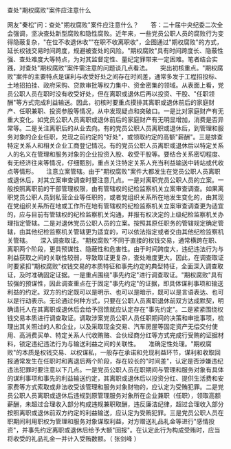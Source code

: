 查处"期权腐败"案件应注意什么

网友"秦松"问：查处"期权腐败"案件应注意什么？　　答：二十届中央纪委二次全会强调，坚决查处新型腐败和隐性腐败。近年来，一些党员公职人员的腐败行为变得隐蔽复杂，"在位不收退休收""在职不收离职收"，企图通过"期权腐败"的方式，延长权钱交易时间跨度，规避被查处的风险。"期权腐败"具有时间跨度长、隐蔽性强、查处难度大等特点，为对其监督定性、量纪定罪带来一定困难。笔者结合实践，对查处"期权腐败"案件需注意的问题谈几点看法。　　突出初核重点。"期权腐败"案件的主要特点是谋利与收受好处之间存在时间差，通常多发于工程招投标、土地招拍挂、政府采购、贷款审批等权力集中、资金密集的领域。从表面上看，党员公职人员在职时没有收受好处，但在离职或退休后再以投资、干股、"任职领酬"等方式完成利益输送。因此，初核时要重点摸排其离职或退休前后的家庭财产、任职兼职、投资参股等情况，从中发现疑点和突破口。一是比对家庭财产有无重大变化。如党员公职人员离职或退休前后的家庭财产有无明显增加，消费是否异常等。二是关注离职后的从业去向。有的党员公职人员离职或退休后，到管理和服务对象的企业任职，兑现之前约定的"好处"，或领取约定的高额"薪酬"。三是排查特定关系人和相关企业工商登记情况。有的党员公职人员离职或退休后以特定关系人的名义在管理和服务对象的企业投资入股、收受干股等。要结合关系密切程度、有无经济往来等情况，仔细甄别，重点关注特定关系人充当利益输送中转站或代收点等情形。　　注意立案管辖。由于"期权腐败"案件大都发生在党员公职人员离职或退休后，对其立案审查调查时要注意几点。一是对离职党员公职人员的立案。一般按照离职前的干部管理权限，由有管辖权的纪检监察机关立案审查调查。如果离职党员公职人员到私营企业等任职的，或者党组织关系所在地发生变化的，由其现在党组织关系所在地或工作所在地有管辖权的纪检监察机关立案审查调查更为适宜的，应与目前有管辖权的纪检监察机关沟通，并报有权决定的上级纪检监察机关办理指定管辖。二是对退休党员公职人员的立案。按照其原任职务的管辖规定确定管辖，由其他纪检监察机关管辖更为适宜的，可以依法指定或者交由其他纪检监察机关管辖。　　深入调查取证。"期权腐败"不同于直接的权钱交易，通常横跨在职、离职两个阶段，更具预谋性、隐蔽性和危害性。由于时间跨度大，违纪违法行为与利益获取之间的关联性较弱，导致取证更复杂，查处难度更大。因此，在调查取证时要紧扣"期权腐败"权钱交易的本质特征和事先约定的典型特征，全面深入调查取证，及时准确固定证据。一是重点围绕"事先约定"进行调查取证。"期权腐败"具有较强的预谋性，因此调查重点在于固定"事先约定"的证据，即具体谋利事项和输送利益的约定。双方的约定既可以是明示、也可以是暗示，既可以是言语表达、也可以是行动表示。无论通过何种方式，只要在公职人员离职退休前双方达成默契，明确请托人在其离职或退休后会给予回馈就应认定存在"事先约定"。二是紧紧围绕权钱交易本质进行调查取证。调取涉案党员公职人员任职期间的决策和审批事项，梳理出其关照过的人和企业，以及采取现金交易、汽车房屋等固定资产无偿交付使用、高消费买单、特定关系人代收贿赂、合伙经商分红等方式完成行受贿的证据材料，锁定违纪违法行为与输送利益之间的关联性。　　准确定性处理。"期权腐败"的本质是权钱交易、以权谋私，一般存在承诺和兑现利益环节，谋利和收取回报通常发生在任职时和离退后两个阶段，存在较长的"时间差"，认定是否涉嫌违纪违法犯罪时要注意以下几点。一是党员公职人员在职期间与管理和服务对象有具体的谋利事项和事先的利益输送约定，其离职或退休后以投资分红、提供生活费和安家费等方式索取或非法收受该管理和服务对象财物的，应认定为受贿犯罪。二是党员公职人员离职或退休后违规到原管理服务对象所在企业兼职（任职），领取高额薪酬，未超过合理收入部分构成违规兼职取酬，违反廉洁纪律，超过合理收入部分按照离职或退休前双方约定的利益输送，应认定为受贿犯罪。三是党员公职人员在职期间利用职权为管理和服务对象谋取利益，对方赠送礼品礼金等进行"感情投资"，并事先约定离职或退休后给予大额"回报"。在认定此行为构成受贿时，应当将收受的礼品礼金一并计入受贿数额。（
张剑峰 ）
